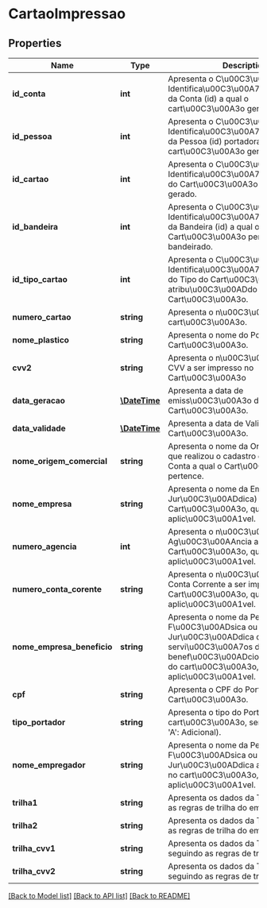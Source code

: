 # CartaoImpressao

## Properties
Name | Type | Description | Notes
------------ | ------------- | ------------- | -------------
**id_conta** | **int** | Apresenta o C\u00C3\u00B3digo de Identifica\u00C3\u00A7\u00C3\u00A3o da Conta (id) a qual o cart\u00C3\u00A3o gerado pertence. | [optional] 
**id_pessoa** | **int** | Apresenta o C\u00C3\u00B3digo de Identifica\u00C3\u00A7\u00C3\u00A3o da Pessoa (id) portadora do cart\u00C3\u00A3o gerado. | [optional] 
**id_cartao** | **int** | Apresenta o C\u00C3\u00B3digo de Identifica\u00C3\u00A7\u00C3\u00A3o do Cart\u00C3\u00A3o (id) que foi gerado. | [optional] 
**id_bandeira** | **int** | Apresenta o C\u00C3\u00B3digo de Identifica\u00C3\u00A7\u00C3\u00A3o da Bandeira (id) a qual o Cart\u00C3\u00A3o pertence, quando bandeirado. | [optional] 
**id_tipo_cartao** | **int** | Apresenta o C\u00C3\u00B3digo de Identifica\u00C3\u00A7\u00C3\u00A3o do Tipo do Cart\u00C3\u00A3o (id) atribu\u00C3\u00ADdo ao Cart\u00C3\u00A3o. | [optional] 
**numero_cartao** | **string** | Apresenta o n\u00C3\u00BAmero do cart\u00C3\u00A3o. | [optional] 
**nome_plastico** | **string** | Apresenta o nome do Portador do Cart\u00C3\u00A3o. | [optional] 
**cvv2** | **string** | Apresenta o n\u00C3\u00BAmero do CVV a ser impresso no Cart\u00C3\u00A3o | [optional] 
**data_geracao** | [**\DateTime**](\DateTime.md) | Apresenta a data de emiss\u00C3\u00A3o do Cart\u00C3\u00A3o. | [optional] 
**data_validade** | [**\DateTime**](\DateTime.md) | Apresenta a data de Validade do Cart\u00C3\u00A3o. | [optional] 
**nome_origem_comercial** | **string** | Apresenta o nome da Origem Comercial que realizou o cadastro do Titular da Conta a qual o Cart\u00C3\u00A3o pertence. | [optional] 
**nome_empresa** | **string** | Apresenta o nome da Empresa (Pessoa Jur\u00C3\u00ADdica) titular do Cart\u00C3\u00A3o, quando aplic\u00C3\u00A1vel. | [optional] 
**numero_agencia** | **int** | Apresenta o n\u00C3\u00BAmero da Ag\u00C3\u00AAncia a ser impresso no Cart\u00C3\u00A3o, quando aplic\u00C3\u00A1vel. | [optional] 
**numero_conta_corente** | **string** | Apresenta o n\u00C3\u00BAmero da Conta Corrente a ser impresso no Cart\u00C3\u00A3o, quando aplic\u00C3\u00A1vel. | [optional] 
**nome_empresa_beneficio** | **string** | Apresenta o nome da Pessoa F\u00C3\u00ADsica ou Jur\u00C3\u00ADdica que contratou servi\u00C3\u00A7os de benef\u00C3\u00ADcio para o portador do cart\u00C3\u00A3o, quando aplic\u00C3\u00A1vel. | [optional] 
**cpf** | **string** | Apresenta o CPF do Portador do Cart\u00C3\u00A3o. | [optional] 
**tipo_portador** | **string** | Apresenta o tipo do Portador do cart\u00C3\u00A3o, sendo: (&#39;T&#39;: Titular, &#39;A&#39;: Adicional). | [optional] 
**nome_empregador** | **string** | Apresenta o nome da Pessoa F\u00C3\u00ADsica ou Jur\u00C3\u00ADdica a ser impresso no cart\u00C3\u00A3o, quando aplic\u00C3\u00A1vel. | [optional] 
**trilha1** | **string** | Apresenta os dados da Trilha1, seguindo as regras de trilha do emissor. | [optional] 
**trilha2** | **string** | Apresenta os dados da Trilha2, seguindo as regras de trilha do emissor. | [optional] 
**trilha_cvv1** | **string** | Apresenta os dados da TrilhaCVV01, seguindo as regras de trilha do emissor. | [optional] 
**trilha_cvv2** | **string** | Apresenta os dados da TrilhaCVV02, seguindo as regras de trilha do emissor. | [optional] 

[[Back to Model list]](../README.md#documentation-for-models) [[Back to API list]](../README.md#documentation-for-api-endpoints) [[Back to README]](../README.md)


